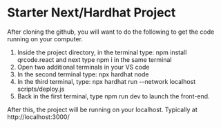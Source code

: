 # Starter Next/Hardhat Project

After cloning the github, you will want to do the following to get the code running on your computer.

1. Inside the project directory, in the terminal type:  npm install qrcode.react and next type npm i in the same terminal 
2. Open two additional terminals in your VS code
3. In the second terminal type: npx hardhat node
4. In the third terminal, type: npx hardhat run --network localhost scripts/deploy.js
5. Back in the first terminal, type npm run dev to launch the front-end.

After this, the project will be running on your localhost. 
Typically at http://localhost:3000/
